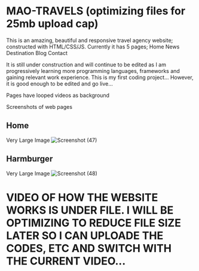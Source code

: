 # MAO-TRAVELS (optimizing files for 25mb upload cap)

This is an amazing, beautiful and responsive travel agency website; constructed with HTML/CSS/JS. Currently it has 5 pages;
Home
News
Destination
Blog
Contact

It is still under construction and will continue to be edited as I am progressively learning more programming languages, frameworks and gaining relevant work experience. This is my first coding project... However, it is good enough to be edited and go live... 

Pages have looped videos as background

 

Screenshots of web pages
## Home

Very Large Image
![Screenshot (47)](https://user-images.githubusercontent.com/88185419/130448854-4be24832-0e81-433b-ad87-c6764c179876.png)



## Harmburger
Very Large Image
![Screenshot (48)](https://user-images.githubusercontent.com/88185419/130448904-c6fa4dff-64f8-4bd4-a789-e4529c7939bc.png)

 # VIDEO OF HOW THE WEBSITE WORKS IS UNDER FILE. I WILL BE OPTIMIZING TO REDUCE FILE SIZE LATER SO I CAN UPLOADE THE CODES, ETC AND SWITCH WITH THE CURRENT VIDEO...
 
